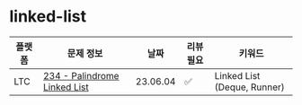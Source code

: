 # linked-list
| 플랫폼 | 문제 정보 | 날짜       | 리뷰 필요 | 키워드   |
|-----|-----|----------|-------|-------|
| LTC | [234 - Palindrome Linked List](https://leetcode.com/problems/palindrome-linked-list/) | 23.06.04 | ✅     | Linked List (Deque, Runner) |
